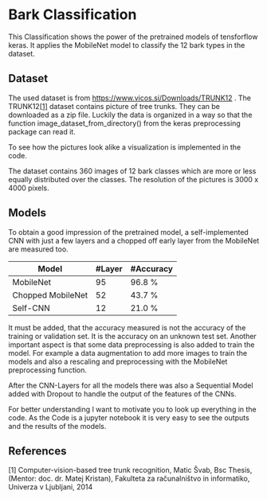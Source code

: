 # Bark Classification

This Classification shows the power of the pretrained models of tensforflow keras. It applies the MobileNet model to classify the 12 bark types in the dataset. 

## Dataset

The used dataset is from https://www.vicos.si/Downloads/TRUNK12 . The TRUNK12[[1]](#1) dataset contains picture of tree trunks. They can be downloaded as a zip file. Luckily the data is organized in a way so that the function image_dataset_from_directory() from the keras preprocessing package can read it. 

To see how the pictures look alike a visualization is implemented in the code. 

The dataset contains 360 images of 12 bark classes which are more or less equally distributed over the classes. The resolution of the pictures is 3000 x 4000 pixels. 

## Models

To obtain a good impression of the pretrained model, a self-implemented CNN with just a few layers and a chopped off early layer from the MobileNet are measured too. 

| Model | #Layer | #Accuracy |
| ----- | ------ | --------- |
| MobileNet | 95 | 96.8 %|
| Chopped MobileNet | 52 | 43.7 %|
| Self-CNN | 12 | 21.0 %|

It must be added, that the accuracy measured is not the accuracy of the training or validation set. It is the accuracy on an unknown test set. Another important aspect is that some data preprocessing is also added to train the model. For example a data augmentation to add more images to train the models and also a rescaling and preprocessing with the MobileNet preprocessing function. 

After the CNN-Layers for all the models there was also a Sequential Model added with Dropout to handle the output of the features of the CNNs. 

For better understanding I want to motivate you to look up everything in the code. As the Code is a jupyter notebook it is very easy to see the outputs and the results of the models.

## References
<a id="1">[1]</a> 
Computer-vision-based tree trunk recognition, 
Matic Švab, Bsc Thesis, (Mentor: doc. dr. Matej Kristan), 
Fakulteta za računalništvo in informatiko, Univerza v Ljubljani, 2014


